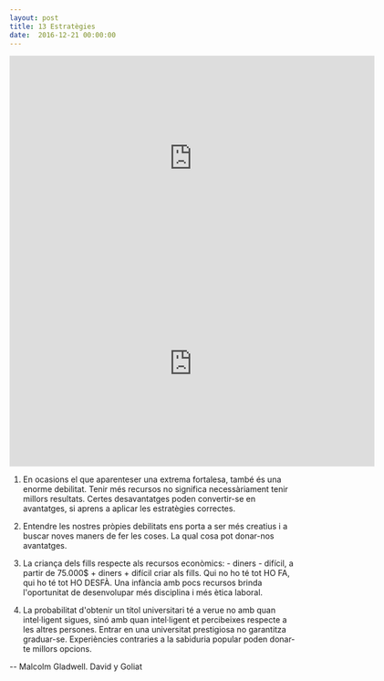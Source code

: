 ```yaml
---
layout: post
title: 13 Estratègies
date:  2016-12-21 00:00:00
---
```


<iframe width="640" height="360" src="https://www.youtube.com/embed/LHjUeQbqbIM?list=PLi_s9U287nBB7Ie5B63YMP7IvrSSaioQ2" frameborder="0" allowfullscreen></iframe>

<iframe src="https://embed.ted.com/talks/lang/es/malcolm_gladwell_the_unheard_story_of_david_and_goliath" width="640" height="360" frameborder="0" scrolling="no" webkitAllowFullScreen mozallowfullscreen allowFullScreen></iframe>

1. En ocasions el que aparenteser una extrema fortalesa, també és una enorme debilitat. Tenir més recursos no significa necessàriament tenir millors resultats. Certes desavantatges poden convertir-se en avantatges, si aprens a aplicar les estratègies correctes.

2. Entendre les nostres pròpies debilitats ens porta a ser més creatius i a buscar noves maners de fer les coses. La qual cosa pot donar-nos avantatges.

3. La criança dels fills respecte als recursos econòmics: - diners - difícil, a partir de 75.000$ + diners + difícil criar als fills. Qui no ho té tot HO FA, qui ho té tot HO DESFÀ. Una infància amb pocs recursos brinda l'oportunitat de desenvolupar més disciplina i més ètica laboral.

4. La probabilitat d'obtenir un títol universitari té a verue no amb quan intel·ligent sigues, sinó amb quan intel·ligent et percibeixes respecte a les altres persones. Entrar en una universitat prestigiosa no garantitza graduar-se. Experiències contraries a la sabiduria popular poden donar-te millors opcions.

-- Malcolm Gladwell. David y Goliat



